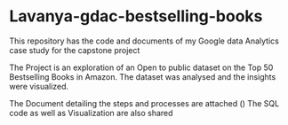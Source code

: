 # Lavanya-gdac-bestselling-books
This repository has the code and documents of my Google data Analytics case study for the capstone project

The Project is an exploration of an Open to public dataset on the Top 50 Bestselling Books in Amazon.
The dataset was analysed and the insights were visualized.

The Document detailing the steps and processes are attached ()
The SQL code as well as Visualization are also shared
